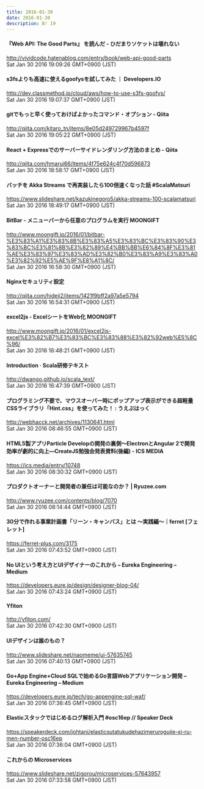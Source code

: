 ```yaml
---
title: 2016-01-30
date: 2016-01-30
description: B! 19
---
```


#### 『Web API: The Good Parts』 を読んだ - ひだまりソケットは壊れない
http://vividcode.hatenablog.com/entry/book/web-api-good-parts<br>
Sat Jan 30 2016 19:09:26 GMT+0900 (JST)<br>


#### s3fsよりも高速に使えるgoofysを試してみた ｜ Developers.IO
http://dev.classmethod.jp/cloud/aws/how-to-use-s3fs-goofys/<br>
Sat Jan 30 2016 19:07:37 GMT+0900 (JST)<br>


#### gitでもっと早く使っておけばよかったコマンド・オプション - Qiita
http://qiita.com/kitaro_tn/items/8e05d249729967b4597f<br>
Sat Jan 30 2016 19:05:22 GMT+0900 (JST)<br>


#### React + Expressでのサーバーサイドレンダリング方法のまとめ - Qiita
http://qiita.com/hmarui66/items/4f75e624c4f70d596873<br>
Sat Jan 30 2016 18:58:17 GMT+0900 (JST)<br>


#### バッチを Akka Streams で再実装したら100倍速くなった話 #ScalaMatsuri
https://www.slideshare.net/kazukinegoro5/akka-streams-100-scalamatsuri<br>
Sat Jan 30 2016 18:49:17 GMT+0900 (JST)<br>


#### BitBar - メニューバーから任意のプログラムを実行 MOONGIFT
http://www.moongift.jp/2016/01/bitbar-%E3%83%A1%E3%83%8B%E3%83%A5%E3%83%BC%E3%83%90%E3%83%BC%E3%81%8B%E3%82%89%E4%BB%BB%E6%84%8F%E3%81%AE%E3%83%97%E3%83%AD%E3%82%B0%E3%83%A9%E3%83%A0%E3%82%92%E5%AE%9F%E8%A1%8C/<br>
Sat Jan 30 2016 16:58:30 GMT+0900 (JST)<br>


#### Nginxセキュリティ設定
http://qiita.com/hideji2/items/1421f9bff2a97a5e5794<br>
Sat Jan 30 2016 16:54:31 GMT+0900 (JST)<br>


#### excel2js - ExcelシートをWeb化 MOONGIFT
http://www.moongift.jp/2016/01/excel2js-excel%E3%82%B7%E3%83%BC%E3%83%88%E3%82%92web%E5%8C%96/<br>
Sat Jan 30 2016 16:48:21 GMT+0900 (JST)<br>


#### Introduction · Scala研修テキスト
http://dwango.github.io/scala_text/<br>
Sat Jan 30 2016 16:47:39 GMT+0900 (JST)<br>


#### プログラミング不要で、マウスオーバー時にポップアップ表示ができる超軽量CSSライブラリ「Hint.css」を使ってみた！ : うえぶはっく
http://webhacck.net/archives/1130641.html<br>
Sat Jan 30 2016 08:46:55 GMT+0900 (JST)<br>


#### HTML5製アプリParticle Developの開発の裏側〜ElectronとAngular 2で開発効率が劇的に向上―CreateJS勉強会発表資料(後編) - ICS MEDIA
https://ics.media/entry/10748<br>
Sat Jan 30 2016 08:30:32 GMT+0900 (JST)<br>


#### プロダクトオーナーと開発者の兼任は可能なのか？ | Ryuzee.com
http://www.ryuzee.com/contents/blog/7070<br>
Sat Jan 30 2016 08:14:44 GMT+0900 (JST)<br>


#### 30分で作れる事業計画書「リーン・キャンバス」とは ～実践編～｜ferret [フェレット]
https://ferret-plus.com/3175<br>
Sat Jan 30 2016 07:43:52 GMT+0900 (JST)<br>


#### No UIという考え方とUIデザイナーのこれから – Eureka Engineering – Medium
https://developers.eure.jp/design/designer-blog-04/<br>
Sat Jan 30 2016 07:43:24 GMT+0900 (JST)<br>


#### Yfiton
http://yfiton.com/<br>
Sat Jan 30 2016 07:42:30 GMT+0900 (JST)<br>


#### UIデザインは誰のもの？
http://www.slideshare.net/naomeme/ui-57635745<br>
Sat Jan 30 2016 07:40:13 GMT+0900 (JST)<br>


#### Go+App Engine+Cloud SQLで始めるGo言語Webアプリケーション開発 – Eureka Engineering – Medium
https://developers.eure.jp/tech/go-appengine-sql-waf/<br>
Sat Jan 30 2016 07:36:45 GMT+0900 (JST)<br>


#### Elasticスタックではじめるログ解析入門 #osc16ep // Speaker Deck
https://speakerdeck.com/johtani/elasticsutatukudehazimerurogujie-xi-ru-men-number-osc16ep<br>
Sat Jan 30 2016 07:36:04 GMT+0900 (JST)<br>


#### これからの Microservices
https://www.slideshare.net/zigorou/microservices-57643957<br>
Sat Jan 30 2016 07:33:58 GMT+0900 (JST)<br>


